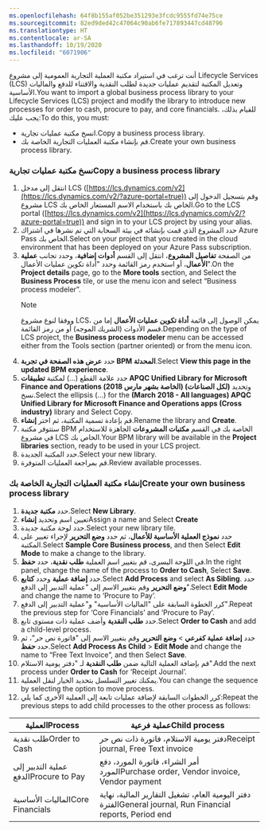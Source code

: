 ```yaml
---
ms.openlocfilehash: 64f8b155af052be351293e3fcdc9555fd74e75ce
ms.sourcegitcommit: 82ed9ded42c47064c90ab6fe717893447cd48796
ms.translationtype: HT
ms.contentlocale: ar-SA
ms.lasthandoff: 10/19/2020
ms.locfileid: "6071906"
---
```


<span data-ttu-id="e666a-101">أنت ترغب في استيراد مكتبة العملية التجارية العمومية إلى مشروع Lifecycle Services (LCS) وتعديل المكتبة لتقديم عمليات جديدة لطلب النقدية والاقتناء للدفع والماليات الأساسية.</span><span class="sxs-lookup"><span data-stu-id="e666a-101">You want to import a global business process library to your Lifecycle Services (LCS) project and modify the library to introduce new processes for order to cash, procure to pay, and core financials.</span></span> <span data-ttu-id="e666a-102">للقيام بذلك، يجب عليك:</span><span class="sxs-lookup"><span data-stu-id="e666a-102">To do this, you must:</span></span>

- <span data-ttu-id="e666a-103">انسخ مكتبة عمليات تجارية.</span><span class="sxs-lookup"><span data-stu-id="e666a-103">Copy a business process library.</span></span> 
- <span data-ttu-id="e666a-104">قم بإنشاء مكتبة العمليات التجارية الخاصة بك.</span><span class="sxs-lookup"><span data-stu-id="e666a-104">Create your own business process library.</span></span>

### <a name="copy-a-business-process-library"></a><span data-ttu-id="e666a-105">نسخ مكتبة عمليات تجارية</span><span class="sxs-lookup"><span data-stu-id="e666a-105">Copy a business process library</span></span> 

1.  <span data-ttu-id="e666a-106">انتقل إلى مدخل LCS ([https://lcs.dynamics.com/v2](https://lcs.dynamics.com/v2/?azure-portal=true)) وقم بتسجيل الدخول إلى مشروع LCS الخاص بك باستخدام الاسم المستعار الخاص بك.</span><span class="sxs-lookup"><span data-stu-id="e666a-106">Go to the LCS portal ([https://lcs.dynamics.com/v2](https://lcs.dynamics.com/v2/?azure-portal=true)) and sign in to your LCS project by using your alias.</span></span> 
2.  <span data-ttu-id="e666a-107">حدد المشروع الذي قمت بإنشائه في بيئة السحابة التي تم نشرها في اشتراك Azure Pass الخاص بك.</span><span class="sxs-lookup"><span data-stu-id="e666a-107">Select on your project that you created in the cloud environment that has been deployed on your Azure Pass subscription.</span></span> 
3.  <span data-ttu-id="e666a-108">من الصفحة **تفاصيل المشروع**، انتقل إلى القسم **أدوات إضافية**، وحدد تجانب **عملية الأعمال**، أو استخدم رمز القائمة وحدد "أداة تكوين عمليات الأعمال".</span><span class="sxs-lookup"><span data-stu-id="e666a-108">On the **Project details** page, go to the **More tools** section, and Select the **Business Process** tile, or use the menu icon and select “Business process modeler”.</span></span>
    > [!NOTE]
    >  <span data-ttu-id="e666a-109">ووفقا لنوع مشروع LCS، يمكن الوصول إلى قائمة **أداة تكوين عمليات الأعمال** إما من قسم الأدوات (الشريك الموجه) أو من رمز القائمة.</span><span class="sxs-lookup"><span data-stu-id="e666a-109">Depending on the type of LCS project, the **Business process modeler** menu can be accessed either from the Tools section (partner oriented) or from the menu icon.</span></span> 
4.  <span data-ttu-id="e666a-110">حدد **عرض هذه الصفحة في تجربة BPM المحدثة**.</span><span class="sxs-lookup"><span data-stu-id="e666a-110">Select **View this page in the updated BPM experience**.</span></span>
5.  <span data-ttu-id="e666a-111">حدد علامة القطع (...) لمكتبة **تطبيقات APQC Unified Library for Microsoft Finance and Operations (الخاصة بشهر مارس 2018) (لكل الصناعات)** وتحديد نسخ.</span><span class="sxs-lookup"><span data-stu-id="e666a-111">Select the ellipsis (…) for the **(March 2018 - All languages) APQC Unified Library for Microsoft Finance and Operations apps (Cross industry)** library and Select Copy.</span></span> 
6.  <span data-ttu-id="e666a-112">قم بإعادة تسمية المكتبة، ثم اختر **إنشاء**.</span><span class="sxs-lookup"><span data-stu-id="e666a-112">Rename the library and **Create**.</span></span> 
7.  <span data-ttu-id="e666a-113">ستتوفر مكتبة BPM الخاصة بك في القسم **مكتبات المشروعات** الجاهزة للاستخدام في مشروع LCS الخاص بك.</span><span class="sxs-lookup"><span data-stu-id="e666a-113">Your BPM library will be available in the **Project libraries** section, ready to be used in your LCS project.</span></span> 
8.  <span data-ttu-id="e666a-114">حدد المكتبة الجديدة.</span><span class="sxs-lookup"><span data-stu-id="e666a-114">Select your new library.</span></span> 
9.  <span data-ttu-id="e666a-115">قم بمراجعة العمليات المتوفرة.</span><span class="sxs-lookup"><span data-stu-id="e666a-115">Review available processes.</span></span>

### <a name="create-your-own-business-process-library"></a><span data-ttu-id="e666a-116">إنشاء مكتبة العمليات التجارية الخاصة بك</span><span class="sxs-lookup"><span data-stu-id="e666a-116">Create your own business process library</span></span>
1.  <span data-ttu-id="e666a-117">حدد **مكتبة جديدة**.</span><span class="sxs-lookup"><span data-stu-id="e666a-117">Select **New Library**.</span></span>
2.  <span data-ttu-id="e666a-118">تعيين اسم وتحديد **إنشاء**</span><span class="sxs-lookup"><span data-stu-id="e666a-118">Assign a name and Select **Create**</span></span>
3.  <span data-ttu-id="e666a-119">حدد لوحة مكتبة جديدة.</span><span class="sxs-lookup"><span data-stu-id="e666a-119">Select your new library tile.</span></span>
4.  <span data-ttu-id="e666a-120">حدد **نموذج العملية الأساسية للأعمال**، ثم حدد **وضع التحرير** لإجراء تغيير على المكتبة.</span><span class="sxs-lookup"><span data-stu-id="e666a-120">Select **Sample Core Business process**, and then Select **Edit Mode** to make a change to the library.</span></span> 
5.  <span data-ttu-id="e666a-121">في اللوحة اليسرى، قم بتغيير اسم العملية **طلب نقدية**، حدد **حفظ**.</span><span class="sxs-lookup"><span data-stu-id="e666a-121">In the right panel, change the name of the process to **Order to Cash**, Select **Save**.</span></span> 
6.  <span data-ttu-id="e666a-122">حدد **إضافة عملية** وحدد **كتابع**.</span><span class="sxs-lookup"><span data-stu-id="e666a-122">Select **Add Process** and select **As Sibling**.</span></span> <span data-ttu-id="e666a-123">حدد **وضع التحرير** وقم بتغيير الاسم إلى "عملية التدبير إلى الدفع".</span><span class="sxs-lookup"><span data-stu-id="e666a-123">Select **Edit Mode** and change the name to ‘Procure to Pay’.</span></span> 
7.  <span data-ttu-id="e666a-124">كرر الخطوة السابقة على "الماليات الأساسية" و"عملية التدبير إلى الدفع".</span><span class="sxs-lookup"><span data-stu-id="e666a-124">Repeat the previous step for ‘Core Financials’ and ‘Procure to Pay’.</span></span>
8.  <span data-ttu-id="e666a-125">حدد **طلب النقدية** وأضف عملية ذات مستوى تابع.</span><span class="sxs-lookup"><span data-stu-id="e666a-125">Select **Order to Cash** and add a child-level process.</span></span> 
9.  <span data-ttu-id="e666a-126">حدد **إضافة عملية كفرعي** > **وضع التحرير** وقم بتغيير الاسم إلى "فاتورة نص حر"، ثم حدد **حفظ**.</span><span class="sxs-lookup"><span data-stu-id="e666a-126">Select **Add Process As Child** > **Edit Mode** and change the name to “Free Text Invoice”, and then Select **Save**.</span></span> 
10. <span data-ttu-id="e666a-127">قم بإضافة العملية التالية ضمن **طلب النقدية** لـ "دفتر يومية الاستلام".</span><span class="sxs-lookup"><span data-stu-id="e666a-127">Add the next process under **Order to Cash** for ‘Receipt Journal’.</span></span>
11. <span data-ttu-id="e666a-128">يمكنك تغيير التسلسل بتحديد الخيار لنقل العملية.</span><span class="sxs-lookup"><span data-stu-id="e666a-128">You can change the sequence by selecting the option to move process.</span></span> 
12. <span data-ttu-id="e666a-129">كرر الخطوات السابقة لإضافة عمليات تابعة إلى العملية الأخرى كما يلي:</span><span class="sxs-lookup"><span data-stu-id="e666a-129">Repeat the previous steps to add child processes to the other process as follows:</span></span>

| <span data-ttu-id="e666a-130">العملية</span><span class="sxs-lookup"><span data-stu-id="e666a-130">Process</span></span> | <span data-ttu-id="e666a-131">عملية فرعية</span><span class="sxs-lookup"><span data-stu-id="e666a-131">Child process</span></span> |
 | ------------- | ------------- |
 | <span data-ttu-id="e666a-132">طلب نقدية</span><span class="sxs-lookup"><span data-stu-id="e666a-132">Order to Cash</span></span>  | <span data-ttu-id="e666a-133">دفتر يومية الاستلام، فاتورة ذات نص حر</span><span class="sxs-lookup"><span data-stu-id="e666a-133">Receipt journal,  Free Text invoice</span></span>  |
 | <span data-ttu-id="e666a-134">عملية التدبير إلى الدفع</span><span class="sxs-lookup"><span data-stu-id="e666a-134">Procure to Pay</span></span>  |    <span data-ttu-id="e666a-135">أمر الشراء، فاتورة المورد، دفع المورد</span><span class="sxs-lookup"><span data-stu-id="e666a-135">Purchase order, Vendor invoice, Vendor payment</span></span> |
| <span data-ttu-id="e666a-136">الماليات الأساسية</span><span class="sxs-lookup"><span data-stu-id="e666a-136">Core Financials</span></span> | <span data-ttu-id="e666a-137">دفتر اليومية العام، تشغيل التقارير المالية، نهاية الفترة</span><span class="sxs-lookup"><span data-stu-id="e666a-137">General journal, Run Financial reports, Period end</span></span>  |

    


